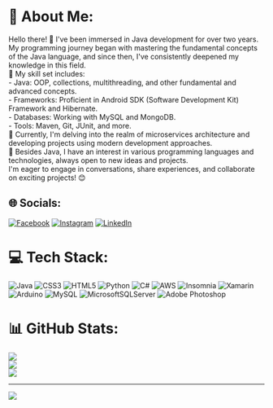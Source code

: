 # 💫 About Me:
Hello there! 👋 I've been immersed in Java development for over two years. My programming journey began with mastering the fundamental concepts of the Java language, and since then, I've consistently deepened my knowledge in this field.<br>🚀 My skill set includes:<br>- Java: OOP, collections, multithreading, and other fundamental and advanced concepts.<br>- Frameworks: Proficient in Android SDK (Software Development Kit) Framework and Hibernate.<br>- Databases: Working with MySQL and MongoDB.<br>- Tools: Maven, Git, JUnit, and more.<br>🔭 Currently, I'm delving into the realm of microservices architecture and developing projects using modern development approaches.<br>🌱 Besides Java, I have an interest in various programming languages and technologies, always open to new ideas and projects.<br>I'm eager to engage in conversations, share experiences, and collaborate on exciting projects! 😊


## 🌐 Socials:
[![Facebook](https://img.shields.io/badge/Facebook-%231877F2.svg?logo=Facebook&logoColor=white)](https://facebook.com/https://www.facebook.com/shant.grigoryan.710) [![Instagram](https://img.shields.io/badge/Instagram-%23E4405F.svg?logo=Instagram&logoColor=white)](https://instagram.com/https://www.instagram.com/_shant_grigoryan_/) [![LinkedIn](https://img.shields.io/badge/LinkedIn-%230077B5.svg?logo=linkedin&logoColor=white)]([https://linkedin.com/in/https://www.linkedin.com/in/shant-grigoryan-110651284/](https://www.linkedin.com/in/shant-grigoryan-110651284/)) 

# 💻 Tech Stack:
![Java](https://img.shields.io/badge/java-%23ED8B00.svg?style=for-the-badge&logo=openjdk&logoColor=white) ![CSS3](https://img.shields.io/badge/css3-%231572B6.svg?style=for-the-badge&logo=css3&logoColor=white) ![HTML5](https://img.shields.io/badge/html5-%23E34F26.svg?style=for-the-badge&logo=html5&logoColor=white) ![Python](https://img.shields.io/badge/python-3670A0?style=for-the-badge&logo=python&logoColor=ffdd54) ![C#](https://img.shields.io/badge/c%23-%23239120.svg?style=for-the-badge&logo=csharp&logoColor=white) ![AWS](https://img.shields.io/badge/AWS-%23FF9900.svg?style=for-the-badge&logo=amazon-aws&logoColor=white) ![Insomnia](https://img.shields.io/badge/Insomnia-black?style=for-the-badge&logo=insomnia&logoColor=5849BE) ![Xamarin](https://img.shields.io/badge/Xamarin-3199DC?style=for-the-badge&logo=xamarin&logoColor=white) ![Arduino](https://img.shields.io/badge/-Arduino-00979D?style=for-the-badge&logo=Arduino&logoColor=white) ![MySQL](https://img.shields.io/badge/mysql-%2300000f.svg?style=for-the-badge&logo=mysql&logoColor=white) ![MicrosoftSQLServer](https://img.shields.io/badge/Microsoft%20SQL%20Server-CC2927?style=for-the-badge&logo=microsoft%20sql%20server&logoColor=white) ![Adobe Photoshop](https://img.shields.io/badge/adobe%20photoshop-%2331A8FF.svg?style=for-the-badge&logo=adobe%20photoshop&logoColor=white)
# 📊 GitHub Stats:
![](https://github-readme-stats.vercel.app/api?username=ShantGrigoryan&theme=highcontrast&hide_border=false&include_all_commits=false&count_private=false)<br/>
![](https://github-readme-streak-stats.herokuapp.com/?user=ShantGrigoryan&theme=highcontrast&hide_border=false)<br/>
![](https://github-readme-stats.vercel.app/api/top-langs/?username=ShantGrigoryan&theme=highcontrast&hide_border=false&include_all_commits=false&count_private=false&layout=compact)

---
[![](https://visitcount.itsvg.in/api?id=ShantGrigoryan&icon=0&color=0)](https://visitcount.itsvg.in)

<!-- Proudly created with GPRM ( https://gprm.itsvg.in ) -->
